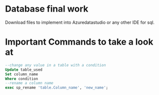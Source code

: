 # Database final work
Download files to implement into Azuredatastudio or any other IDE for sql.
# Important Commands to take a look at
```sql
--change any value in a table with a condition
Update table_used
Set column_name
Where condition
--rename a column name
exec sp_rename 'table.Column_name', 'new_name';

```
